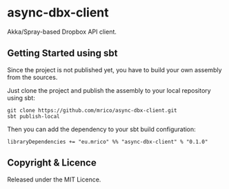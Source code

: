 # async-dbx-client

Akka/Spray-based Dropbox API client.


## Getting Started using sbt

Since the project is not published yet, you have to build your
own assembly from the sources.

Just clone the project and publish the assembly to your local repository using sbt:

```
git clone https://github.com/mrico/async-dbx-client.git
sbt publish-local
```

Then you can add the dependency to your sbt build configuration:

```
libraryDependencies += "eu.mrico" %% "async-dbx-client" % "0.1.0"
```

## Copyright & Licence

Released under the MIT Licence.
